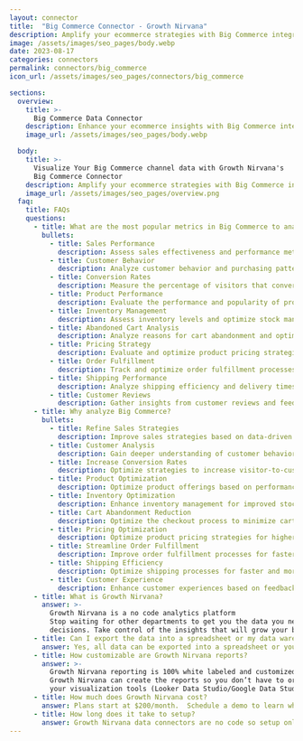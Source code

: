```yaml
---
layout: connector
title:  "Big Commerce Connector - Growth Nirvana"
description: Amplify your ecommerce strategies with Big Commerce integration, gaining actionable insights from sales data analysis.
image: /assets/images/seo_pages/body.webp
date: 2023-08-17
categories: connectors
permalink: connectors/big_commerce
icon_url: /assets/images/seo_pages/connectors/big_commerce

sections:
  overview:
    title: >-
      Big Commerce Data Connector
    description: Enhance your ecommerce insights with Big Commerce integration. Seamlessly merge marketing data, unlocking insights that shape sales strategies, customer analysis, and operational excellence.
    image_url: /assets/images/seo_pages/body.webp

  body:
    title: >-
      Visualize Your Big Commerce channel data with Growth Nirvana's
      Big Commerce Connector
    description: Amplify your ecommerce strategies with Big Commerce integration, gaining actionable insights from sales data analysis.
    image_url: /assets/images/seo_pages/overview.png
  faq:
    title: FAQs
    questions:
      - title: What are the most popular metrics in Big Commerce to analyze?
        bullets:
          - title: Sales Performance
            description: Assess sales effectiveness and performance metrics.
          - title: Customer Behavior
            description: Analyze customer behavior and purchasing patterns.
          - title: Conversion Rates
            description: Measure the percentage of visitors that convert into customers.
          - title: Product Performance
            description: Evaluate the performance and popularity of products.
          - title: Inventory Management
            description: Assess inventory levels and optimize stock management.
          - title: Abandoned Cart Analysis
            description: Analyze reasons for cart abandonment and optimize the checkout process.
          - title: Pricing Strategy
            description: Evaluate and optimize product pricing strategies.
          - title: Order Fulfillment
            description: Track and optimize order fulfillment processes.
          - title: Shipping Performance
            description: Analyze shipping efficiency and delivery times.
          - title: Customer Reviews
            description: Gather insights from customer reviews and feedback.
      - title: Why analyze Big Commerce?
        bullets:
          - title: Refine Sales Strategies
            description: Improve sales strategies based on data-driven insights.
          - title: Customer Analysis
            description: Gain deeper understanding of customer behavior and preferences.
          - title: Increase Conversion Rates
            description: Optimize strategies to increase visitor-to-customer conversion rates.
          - title: Product Optimization
            description: Optimize product offerings based on performance metrics.
          - title: Inventory Optimization
            description: Enhance inventory management for improved stock levels and availability.
          - title: Cart Abandonment Reduction
            description: Optimize the checkout process to minimize cart abandonment.
          - title: Pricing Optimization
            description: Optimize product pricing strategies for higher sales and profitability.
          - title: Streamline Order Fulfillment
            description: Improve order fulfillment processes for faster and smoother operations.
          - title: Shipping Efficiency
            description: Optimize shipping processes for faster and more reliable deliveries.
          - title: Customer Experience
            description: Enhance customer experiences based on feedback and reviews.
      - title: What is Growth Nirvana?
        answer: >-
          Growth Nirvana is a no code analytics platform 
          Stop waiting for other departments to get you the data you need to make critical business 
          decisions. Take control of the insights that will grow your business.
      - title: Can I export the data into a spreadsheet or my data warehouse?
        answer: Yes, all data can be exported into a spreadsheet or your data warehouse (Google BigQuery, AWS, Snowflake, Azure, etc)
      - title: How customizable are Growth Nirvana reports?
        answer: >-
          Growth Nirvana reporting is 100% white labeled and customized to your specifications.
          Growth Nirvana can create the reports so you don’t have to or you can connect
          your visualization tools (Looker Data Studio/Google Data Studio, Tableau, PowerBI, etc) to Growth Nirvana.
      - title: How much does Growth Nirvana cost?
        answer: Plans start at $200/month.  Schedule a demo to learn what plan is best for you.
      - title: How long does it take to setup?
        answer: Growth Nirvana data connectors are no code so setup only requires a few clicks.
---
```

